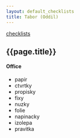 ```yaml
---
layout: default_checklists
title: Tabor (Oddil)
---
```


[checklists](.)

## {{page.title}}

#### Office

- papir
- ctvrtky
- propisky
- fixy
- nuzky
- folie
- napinacky
- izolepa
- pravitka


